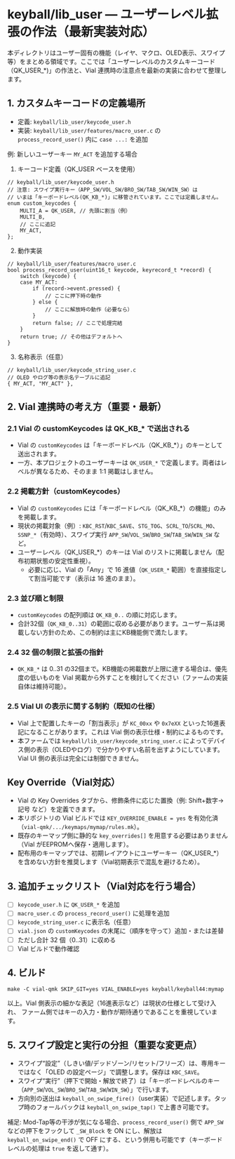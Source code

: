 # keyball/lib_user — ユーザーレベル拡張の作法（最新実装対応）

本ディレクトリはユーザー固有の機能（レイヤ、マクロ、OLED表示、スワイプ等）をまとめる領域です。ここでは「ユーザーレベルのカスタムキーコード（QK_USER_*)」の作法と、Vial 連携時の注意点を最新の実装に合わせて整理します。

## 1. カスタムキーコードの定義場所
- 定義: `keyball/lib_user/keycode_user.h`
- 実装: `keyball/lib_user/features/macro_user.c` の `process_record_user()` 内に `case ...:` を追加

例: 新しいユーザーキー `MY_ACT` を追加する場合

1) キーコード定義（QK_USER ベースを使用）
```
// keyball/lib_user/keycode_user.h
// 注意: スワイプ実行キー（APP_SW/VOL_SW/BRO_SW/TAB_SW/WIN_SW）は
// いまは「キーボードレベル(QK_KB_*)」に移管されています。ここでは定義しません。
enum custom_keycodes {
    MULTI_A = QK_USER, // 先頭に割当（例）
    MULTI_B,
    // ここに追記
    MY_ACT,
};
```

2) 動作実装
```
// keyball/lib_user/features/macro_user.c
bool process_record_user(uint16_t keycode, keyrecord_t *record) {
    switch (keycode) {
    case MY_ACT:
        if (record->event.pressed) {
            // ここに押下時の動作
        } else {
            // ここに解放時の動作（必要なら）
        }
        return false; // ここで処理完結
    }
    return true; // その他はデフォルトへ
}
```

3) 名称表示（任意）
```
// keyball/lib_user/keycode_string_user.c
// OLED やログ等の表示名テーブルに追記
{ MY_ACT, "MY_ACT" },
```

## 2. Vial 連携時の考え方（重要・最新）

### 2.1 Vial の customKeycodes は QK_KB_* で送出される
- Vial の `customKeycodes` は「キーボードレベル（QK_KB_*）」のキーとして送出されます。
- 一方、本プロジェクトのユーザーキーは `QK_USER_*` で定義します。両者はレベルが異なるため、そのまま 1:1 掲載はしません。

### 2.2 掲載方針（customKeycodes）
- Vial の `customKeycodes` には「キーボードレベル（QK_KB_*）の機能」のみを掲載します。
- 現状の掲載対象（例）: `KBC_RST`/`KBC_SAVE`、`STG_TOG`、`SCRL_TO`/`SCRL_MO`、`SSNP_*`（有効時）、スワイプ実行 `APP_SW`/`VOL_SW`/`BRO_SW`/`TAB_SW`/`WIN_SW` など。
- ユーザーレベル（QK_USER_*）のキーは Vial のリストに掲載しません（配布初期状態の安定性重視）。
  - 必要に応じ、Vial の「Any」で 16 進値（`QK_USER_*` 範囲）を直接指定して割当可能です（表示は 16 進のまま）。

### 2.3 並び順と制限
- `customKeycodes` の配列順は `QK_KB_0..` の順に対応します。
- 合計32個（`QK_KB_0..31`）の範囲に収める必要があります。ユーザー系は掲載しない方針のため、この制約は主にKB機能側で満たします。

### 2.4 32 個の制限と拡張の指針
- `QK_KB_*` は 0..31 の32個まで。KB機能の掲載数が上限に達する場合は、優先度の低いものを Vial 掲載から外すことを検討してください（ファームの実装自体は維持可能）。

### 2.5 Vial UI の表示に関する制約（既知の仕様）
- Vial 上で配置したキーの「割当表示」が `KC_00xx` や `0x7eXX` といった16進表記になることがあります。これは Vial 側の表示仕様・制約によるものです。
- 本ファームでは `keyball/lib_user/keycode_string_user.c` によってデバイス側の表示（OLEDやログ）で分かりやすい名前を出すようにしています。Vial UI 側の表示は完全には制御できません。

## Key Override（Vial対応）
- Vial の Key Overrides タブから、修飾条件に応じた置換（例: Shift+数字→記号 など）を定義できます。
- 本リポジトリの Vial ビルドでは `KEY_OVERRIDE_ENABLE = yes` を有効化済（`vial-qmk/.../keymaps/mymap/rules.mk`）。
- 既存のキーマップ側に静的な `key_overrides[]` を用意する必要はありません（Vial がEEPROMへ保存・適用します）。
- 配布用のキーマップでは、初期レイアウトにユーザーキー（QK_USER_*）を含めない方針を推奨します（Vial初期表示で混乱を避けるため）。

## 3. 追加チェックリスト（Vial対応を行う場合）
- [ ] `keycode_user.h` に `QK_USER_*` を追加
- [ ] `macro_user.c` の `process_record_user()` に処理を追加
- [ ] `keycode_string_user.c` に表示名（任意）
- [ ] `vial.json` の `customKeycodes` の末尾に（順序を守って）追加・または差替
- [ ] ただし合計 32 個（0..31）に収める
- [ ] Vial ビルドで動作確認

## 4. ビルド
```
make -C vial-qmk SKIP_GIT=yes VIAL_ENABLE=yes keyball/keyball44:mymap
```

以上。Vial 側表示の細かな表記（16進表示など）は現状の仕様として受け入れ、
ファーム側ではキーの入力・動作が期待通りであることを重視しています。

## 5. スワイプ設定と実行の分担（重要な変更点）
- スワイプ“設定”（しきい値/デッドゾーン/リセット/フリーズ）は、専用キーではなく「OLED の設定ページ」で調整します。保存は `KBC_SAVE`。
- スワイプ“実行”（押下で開始・解放で終了）は「キーボードレベルのキー（`APP_SW`/`VOL_SW`/`BRO_SW`/`TAB_SW`/`WIN_SW`）」で行います。
- 方向別の送出は `keyball_on_swipe_fire()`（user実装）で記述します。タップ時のフォールバックは `keyball_on_swipe_tap()` で上書き可能です。

補足: Mod-Tap等の干渉が気になる場合、`process_record_user()` 側で `APP_SW` などの押下をフックして `_SW_Block` を ON にし、解放は `keyball_on_swipe_end()` で OFF にする、という併用も可能です（キーボードレベルの処理は `true` を返して通す）。
